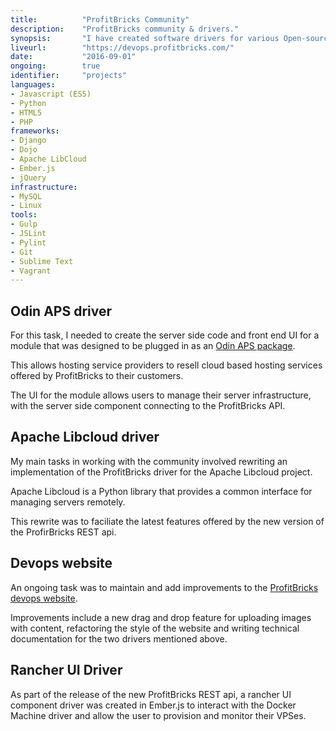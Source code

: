 ```yaml
---
title: 			"ProfitBricks Community"
description:	"ProfitBricks community & drivers."
synopsis:		"I have created software drivers for various Open-source cloud based applications for ProfitBricks, a cloud based solutions provider."
liveurl:		"https://devops.profitbricks.com/"
date:			"2016-09-01"
ongoing:		true
identifier:		"projects"
languages:	
- Javascript (ES5)
- Python
- HTML5
- PHP
frameworks:
- Django
- Dojo
- Apache LibCloud
- Ember.js
- jQuery
infrastructure:
- MySQL
- Linux
tools:
- Gulp
- JSLint
- Pylint
- Git
- Sublime Text
- Vagrant
---
```


## Odin APS driver
For this task, I needed to create the server side code and front end UI for a module that was designed to be plugged in as an [Odin APS package](https://dev.apsstandard.org/apps/2.0/ProfitBricks/ProfitBricks%20Cloud%20Infrastructure/ProfitBricks/). 

This allows hosting service providers to resell cloud based hosting services offered by ProfitBricks to their customers. 

The UI for the module allows users to manage their server infrastructure, with the server side component connecting to the ProfitBricks API.

## Apache Libcloud driver
My main tasks in working with the community involved rewriting an implementation of the ProfitBricks driver for the Apache Libcloud project. 

Apache Libcloud is a Python library that provides a common interface for managing servers remotely.

This rewrite was to faciliate the latest features offered by the new version of the ProfirBricks REST api.

## Devops website
An ongoing task was to maintain and add improvements to the [ProfitBricks devops website](https://devops.profitbricks.com/).

Improvements include a new drag and drop feature for uploading images with content, refactoring the style of the website and writing technical documentation for the two drivers mentioned above.

## Rancher UI Driver
As part of the release of the new ProfitBricks REST api, a rancher UI component driver was created in Ember.js to interact with the Docker Machine driver and allow the user to provision and monitor their VPSes.
